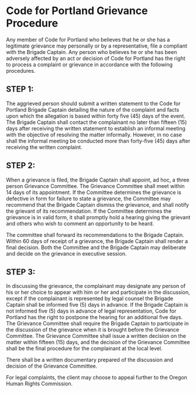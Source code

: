 # Code for Portland Grievance Procedure

Any member of Code for Portland who believes that he or she has a legitimate grievance may personally or by a representative, file a compliant with the Brigade Captain.  Any person who believes he or she has been adversely affected by an act or decision of Code for Portland has the right to process a complaint or grievance in accordance with the following procedures.

## STEP 1:

The aggrieved person should submit a written statement to the Code for Portland Brigade Captain detailing the nature of the complaint and facts upon which the allegation is based within forty five (45) days of the event. The Brigade Captain shall contact the complainant no later than fifteen (15) days after receiving the written statement to establish an informal meeting with the objective of resolving the matter informally.  However, in no case shall the informal meeting be conducted more than forty-five (45) days after receiving the written complaint.

## STEP 2:

When a grievance is filed, the Brigade Captain shall appoint, ad hoc, a three person Grievance Committee. The Grievance Committee shall meet within 14 days of its appointment. If the Committee determines the grievance is defective in form for failure to state a grievance, the Committee may recommend that the Brigade Captain dismiss the grievance, and shall notify the grievant of its recommendation. If the Committee determines the grievance is in valid form, it shall promptly hold a hearing giving the grievant and others who wish to comment an opportunity to be heard.

The committee shall forward its recommendations to the Brigade Captain. Within 60 days of receipt of a grievance, the Brigade Captain shall render a final decision. Both the Committee and the Brigade Captain may deliberate and decide on the grievance in executive session.

## STEP 3:

In discussing the grievance, the complainant may designate any person of his or her choice to appear with him or her and participate in the discussion, except if the complainant is represented by legal counsel the Brigade Captain shall be informed five (5) days in advance.  If the Brigade Captain is not informed five (5) days in advance of legal representation, Code for Portland has the right to postpone the hearing for an additional five days. The Grievance Committee shall require the Brigade Captain to participate in the discussion of the grievance when it is brought before the Grievance Committee.  The Grievance Committee shall issue a written decision on the matter within fifteen (15) days, and the decision of the Grievance Committee shall be the final procedure for the complainant at the local level.

There shall be a written documentary prepared of the discussion and decision of the Grievance Committee.

For legal complaints, the client may choose to appeal further to the Oregon Human Rights Commission.
